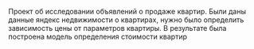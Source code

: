 Проект об исследовании объявлений о продаже квартир. Были даны данные яндекс недвижимости о квартирах, нужно было определить зависимость цены от параметров квартиры. В результате была построена модель определения стоимости квартир
